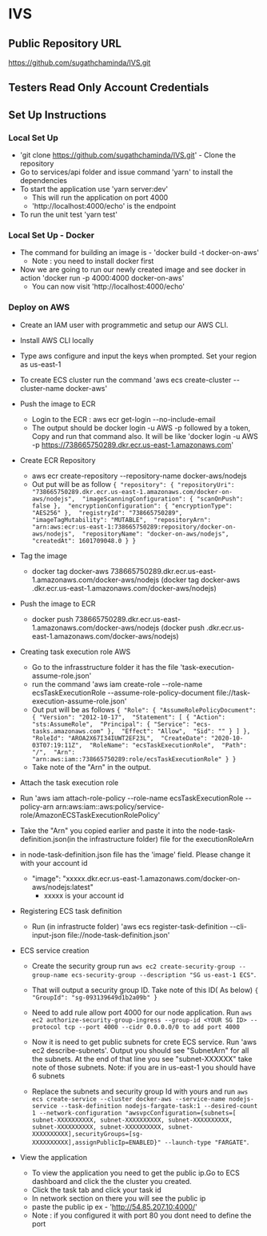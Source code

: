 # IVS

## Public Repository URL
https://github.com/sugathchaminda/IVS.git

## Testers Read Only Account Credentials

## Set Up Instructions
### Local Set Up
* 'git clone https://github.com/sugathchaminda/IVS.git' - Clone the repository
* Go to services/api folder and issue command 'yarn' to install the dependencies
* To start the application use 'yarn server:dev'
  - This will run the application on port 4000
  - 'http://localhost:4000/echo' is the endpoint
* To run the unit test 'yarn test' 

### Local Set Up - Docker
* The command for building an image is - 'docker build -t docker-on-aws'
    - Note : you need to install docker first
* Now we are going to run our newly created image and see docker in action
    'docker run -p 4000:4000 docker-on-aws'
    - You can now visit 'http://localhost:4000/echo'

### Deploy on AWS
* Create an IAM user with programmetic and setup our AWS CLI.
* Install AWS CLI locally
* Type aws configure and input the keys when prompted. Set your region as us-east-1

* To create ECS cluster run the command 'aws ecs create-cluster --cluster-name docker-aws'
* Push the image to ECR
    - Login to the ECR : aws ecr get-login --no-include-email
    - The output should be docker login -u AWS -p followed by a token, Copy and run that command also. It will be like 'docker login -u AWS -p <token> https://738665750289.dkr.ecr.us-east-1.amazonaws.com'
* Create ECR Repository
    - aws ecr create-repository --repository-name docker-aws/nodejs
    - Out put will be as follow
        `{
            "repository": {
                "repositoryUri": "738665750289.dkr.ecr.us-east-1.amazonaws.com/docker-on-aws/nodejs", 
                "imageScanningConfiguration": {
                    "scanOnPush": false
                }, 
                "encryptionConfiguration": {
                    "encryptionType": "AES256"
                }, 
                "registryId": "738665750289", 
                "imageTagMutability": "MUTABLE", 
                "repositoryArn": "arn:aws:ecr:us-east-1:738665750289:repository/docker-on-aws/nodejs", 
                "repositoryName": "docker-on-aws/nodejs", 
                "createdAt": 1601709048.0
            }
        }`
* Tag the image
    - docker tag docker-aws 738665750289.dkr.ecr.us-east-1.amazonaws.com/docker-aws/nodejs
    (docker tag docker-aws <ACCOUNT ID>.dkr.ecr.us-east-1.amazonaws.com/docker-aws/nodejs)
* Push the image to ECR    
    - docker push 738665750289.dkr.ecr.us-east-1.amazonaws.com/docker-aws/nodejs
    (docker push <ACCOUNT ID>.dkr.ecr.us-east-1.amazonaws.com/docker-aws/nodejs)

* Creating task execution role AWS
    - Go to the infrasstructure folder it has the file 'task-execution-assume-role.json' 
    - run the command 'aws iam create-role --role-name ecsTaskExecutionRole --assume-role-policy-document file://task-execution-assume-role.json'
    - Out put will be as follows
    `{
        "Role": {
            "AssumeRolePolicyDocument": {
                "Version": "2012-10-17", 
                "Statement": [
                    {
                        "Action": "sts:AssumeRole", 
                        "Principal": {
                            "Service": "ecs-tasks.amazonaws.com"
                        }, 
                        "Effect": "Allow", 
                        "Sid": ""
                    }
                ]
            }, 
            "RoleId": "AROA2X67I34IUWT2EF23L", 
            "CreateDate": "2020-10-03T07:19:11Z", 
            "RoleName": "ecsTaskExecutionRole", 
            "Path": "/", 
            "Arn": "arn:aws:iam::738665750289:role/ecsTaskExecutionRole"
        }
    }`
    - Take note of the "Arn" in the output.

* Attach the task execution role
 - Run 'aws iam attach-role-policy --role-name ecsTaskExecutionRole --policy-arn arn:aws:iam::aws:policy/service-role/AmazonECSTaskExecutionRolePolicy'


* Take the "Arn" you copied earlier and paste it into the node-task-definition.json(in the infrastructure folder) file for the executionRoleArn

* in node-task-definition.json file has the 'image' field. Please change it with your account id
    - "image": "xxxxx.dkr.ecr.us-east-1.amazonaws.com/docker-on-aws/nodejs:latest"
        - xxxxx is your account id

* Registering ECS task definition        
    - Run (in infrastructe folder) 'aws ecs register-task-definition --cli-input-json file://node-task-definition.json'

* ECS service creation
    - Create the security group run `aws ec2 create-security-group --group-name ecs-security-group --description "SG us-east-1 ECS"`.
    - That will output a security group ID. Take note of this ID( As below)
    `{
        "GroupId": "sg-093139649d1b2a09b"
     }`

     - Need to add rule allow port 4000 for our node application. Run `aws ec2 authorize-security-group-ingress --group-id <YOUR SG ID> --protocol tcp --port 4000 --cidr 0.0.0.0/0 to add port 4000`

     - Now it is need to get public subnets for crete ECS service. Run 'aws ec2 describe-subnets'.
     Output you should see "SubnetArn" for all the subnets. At the end of that line you see "subnet-XXXXXX" take note of those subnets. Note: if you are in us-east-1 you should have 6 subnets

     - Replace the subnets and security group Id with yours and run `aws ecs create-service --cluster docker-aws --service-name nodejs-service --task-definition nodejs-fargate-task:1 --desired-count 1 --network-configuration "awsvpcConfiguration={subnets=[ subnet-XXXXXXXXXX, subnet-XXXXXXXXXX, subnet-XXXXXXXXXX, subnet-XXXXXXXXXX, subnet-XXXXXXXXXX, subnet-XXXXXXXXXX],securityGroups=[sg-XXXXXXXXXX],assignPublicIp=ENABLED}" --launch-type "FARGATE"`.

* View the application
    - To view the application you need to get the public ip.Go to ECS dashboard and click the the cluster you created.
    - Click the task tab and click your task id
    - In network section on there you will see the public ip
    - paste the public ip  ex - 'http://54.85.207.10:4000/'
    - Note : if you configured it with port 80 you dont need to define the port